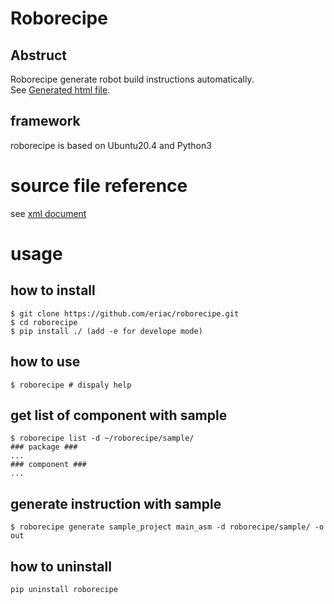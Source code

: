 # Roborecipe

## Abstruct
Roborecipe generate robot build instructions automatically.  
See [Generated html file](https://eriac.github.io/roborecipe/docs/sample_out).

## framework
roborecipe is based on Ubuntu20.4 and Python3

# source file reference
see [xml document](https://github.com/eriac/roborecipe/blob/master/docs/xml_reference.md)

# usage

## how to install
```code
$ git clone https://github.com/eriac/roborecipe.git  
$ cd roborecipe
$ pip install ./ (add -e for develope mode)
```

## how to use
```code
$ roborecipe # dispaly help
```

## get list of component with sample 
```code
$ roborecipe list -d ~/roborecipe/sample/ 
### package ###
...
### component ###
...
```

## generate instruction with sample
```code
$ roborecipe generate sample_project main_asm -d roborecipe/sample/ -o out
```

## how to uninstall
```code
pip uninstall roborecipe
```
